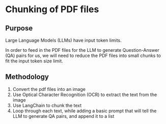 # Chunking of PDF files 

## Purpose 

Large Language Models (LLMs) have input token limits. 

In order to feed in the PDF files for the LLM to generate Question-Answer (QA) pairs for us, we will need to reduce the PDF files into small chunks to fit the input token size limit.

## Methodology

1. Convert the pdf files into an image
2. Use Optical Character Recognition (OCR) to extract the text from the image 
3. Use LangChain to chunk the text 
4. Loop through each text, while adding a basic prompt that will tell the LLM to generate QA pairs, and append it to a list